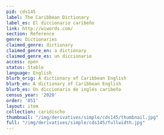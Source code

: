 ```yaml
---
pid: cds145
label: The Caribbean Dictionary
label_es: El diccionario caribeño
link: http://wiwords.com/
section: Reference
genre: Dictionaries
claimed_genre: dictionary
claimed_genre_en: a dictionary
claimed_genre_es: un diccionario
access: open
status: Stable
language: English
blurb_orig: A dictionary of Caribbean English
blurb_en: A dictionary of Caribbean English
blurb_es: Un diccionario de inglés caribeño
census_year: '2020'
order: '051'
layout: item
collection: caridischo
thumbnail: "/img/derivatives/simple/cds145/thumbnail.jpg"
full: "/img/derivatives/simple/cds145/fullwidth.jpg"
---
```

